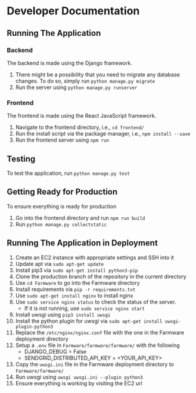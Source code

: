 # Developer Documentation
## Running The Application
### Backend
The backend is made using the Django framework. 

1. There might be a possibility that you need to migrate any database changes. To
do so, simply run `python manage.py migrate`
2. Run the server using `python manage.py runserver`

### Frontend
The frontend is made using the React JavaScript framework.
1. Navigate to the frontend directory, i.e., `cd frontend/`
2. Run the install script via the package manager, i.e., `npm install --save`
3. Run the frontend server using `npm run`

## Testing
To test the application, run `python manage.py test`

## Getting Ready for Production
To ensure everything is ready for production
1. Go into the frontend directory and run `npm run build`
1. Run `python manage.py collectstatic`

## Running The Application in Deployment
1. Create an EC2 instance with appropriate settings and SSH into it
1. Update apt via `sudo apt-get update`
1. Install pip3 via `sudo apt-get install python3-pip`
1. Clone the production branch of the repository in the current directory
1. Use `cd Farmware` to go into the Farmware directory
1. Install requirements via `pip -r requirements.txt`
1. Use `sudo apt-get install nginx` to install nginx
1. Use `sudo service nginx status` to check the status of the server.
    - If it is not running, use `sudo service nginx start`
1. Install uwsgi using `pip3 install uwsgi`
1. Install the python plugin for uwsgi via `sudo apt-get install uwsgi-plugin-python3`
1. Replace the `/etc/nginx/nginx.conf` file with the one in the Farmware deployment directory
1. Setup a `.env` file in `Farmware/farmware/farmware/` with the following
    - DJANGO_DEBUG = False
    - SENDGRID_DISTRIBUTED_API_KEY = <YOUR_API_KEY>
1. Copy the `uwsgi.ini` file in the Farmware deployment directory to `Farmware/farmware/`
1. Run uwsgi using `uwsgi uwsgi.ini --plugin python3`
1. Ensure everything is working by visiting the EC2 url